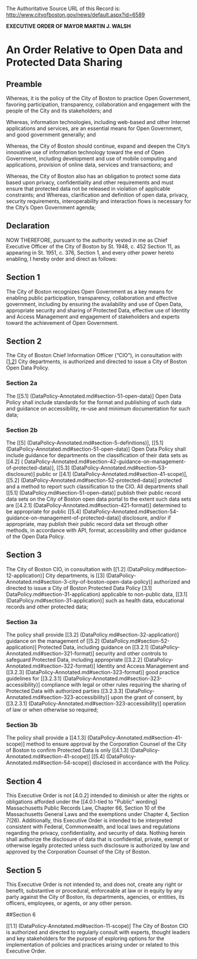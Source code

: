 The Authoritative Source URL of this Record is: http://www.cityofboston.gov/news/default.aspx?id=6589

**EXECUTIVE ORDER OF MAYOR MARTIN J. WALSH**

# An Order Relative to Open Data and Protected Data Sharing

## Preamble

Whereas, it is the policy of the City of Boston to practice Open Government, favoring participation, transparency, collaboration and engagement with the people of the City and its stakeholders; and

Whereas, information technologies, including web-based and other Internet applications and services, are an essential means for Open Government, and good government generally; and

Whereas, the City of Boston should continue, expand and deepen the City’s innovative use of information technology toward the end of Open Government, including development and use of mobile computing and applications, provision of online data, services and transactions; and

Whereas, the City of Boston also has an obligation to protect some data based upon privacy, confidentiality and other requirements and must ensure that protected data not be released in violation of applicable constraints; and
Whereas, clarification and definition of open data, privacy, security requirements, interoperability and interaction flows is necessary for the City’s Open Government agenda;

## Declaration 

NOW THEREFORE, pursuant to the authority vested in me as Chief Executive Officer of the City of Boston by St. 1948, c. 452 Section 11, as appearing in St. 1951, c. 376, Section 1, and every other power hereto enabling, I hereby order and direct as follows:

## Section 1

The City of Boston recognizes Open Government as a key means for enabling public participation, transparency, collaboration and effective government, including by ensuring the availability and use of Open Data, appropriate security and sharing of Protected Data, effective use of Identity and Access Management and engagement of stakeholders and experts toward the achievement of Open Government.

## Section 2

The City of Boston Chief Information Officer (“CIO”), in consultation with [[1.2](DataPolicy-Annotated.md#section-12-application)] City departments, is authorized and directed to issue a City of Boston Open Data Policy.

### Section 2a

The [[5.1] (DataPolicy-Annotated.md#section-51-open-data)]  Open Data Policy shall include standards for the format and publishing of such data and guidance on accessibility, re-use and minimum documentation for such data;  

### Section 2b

The [[5] (DataPolicy-Annotated.md#section-5-definitions)], [[5.1] (DataPolicy-Annotated.md#section-51-open-data)] Open Data Policy shall include guidance for departments on the classification of their data sets as [[4.2] ( DataPolicy-Annotated.md#section-42-guidance-on-management-of-protected-data)], [[5.3] (DataPolicy-Annotated.md#section-53-disclosure)] public or [[4.1] (DataPolicy-Annotated.md#section-41-scope)], [[5.2]  (DataPolicy-Annotated.md#section-52-protected-data)] protected and a method to report such classification to the CIO.  All departments shall [[5.1] (DataPolicy.md#section-51-open-data)] publish their public record data sets on the City of Boston open data portal to the extent such data sets are [[4.2.1] (DataPolicy-Annotated.md#section-421-format)] determined to be appropriate for public [[5.4] (DataPolicy-Annotated.md#section-54-guidance-on-management-of-protected-data)] disclosure, and/or if appropriate, may publish their public record data set through other methods, in accordance with API, format, accessibility and other guidance of the Open Data Policy.

## Section 3

The City of Boston CIO, in consultation with [[1.2] (DataPolicy.md#section-12-application)] City departments, is [[3] (DataPolicy-Annotated.md#section-3-city-of-boston-open-data-policy)] authorized and directed to issue a City of Boston  Protected Data Policy [3.1] DataPolicy.md#section-31-application) applicable to non-public data, [[3.1] (DataPolicy.md#section-31-application)] such as health data, educational records and other protected data; 

### Section 3a

The policy shall provide [[3.2] (DataPolicy.md#section-32-application)] guidance on the management of [[5.2] (DataPolicy.md#section-52-application)] Protected Data, including guidance on [[3.2.1] (DataPolicy-Annotated.md#section-321-format)] security and other controls to safeguard Protected Data, including appropriate [[3.2.2] (DataPolicy-Annotated.md#section-322-format)] Identity and Access Management and [[3.2.3] (DataPolicy-Annotated.md#section-323-format)] good practice guidelines for [[3.2.3.1] (DataPolicy-Annotated.md#section-323-accessibility)] compliance with legal or other rules requiring the sharing of Protected Data with authorized parties [[3.2.3.3] (DataPolicy-Annotated.md#section-323-accessibility)] upon the grant of consent, by [[3.2.3.1] (DataPolicy-Annotated.md#section-323-accessibility)] operation of law or when otherwise so required;

### Section 3b

The policy shall provide a [[4.1.3] (DataPolicy-Annotated.md#section-41-scope)] method to ensure approval by the Corporation Counsel of the City of Boston to confirm Protected Data is only [[4.1.3] (DataPolicy-Annotated.md#section-41-scope)] [[5.4] (DataPolicy-Annotated.md#section-54-scope)] disclosed in accordance with the Policy.

## Section 4

This Executive Order is not [4.0.2] intended to diminish or alter the rights or obligations afforded under the [[4.0.1-tied to "Public" wording] Massachusetts Public Records Law, Chapter 66, Section 10 of the Massachusetts General Laws and the exemptions under Chapter 4, Section 7(26).  Additionally, this Executive Order is intended to be interpreted consistent with Federal, Commonwealth, and local laws and regulations regarding the privacy, confidentiality, and security of data.  Nothing herein shall authorize the disclosure of data that is confidential, private, exempt or otherwise legally protected unless such disclosure is authorized by law and approved by the Corporation Counsel of the City of Boston.

## Section 5

This Executive Order is not intended to, and does not, create any right or benefit, substantive or procedural, enforceable at law or in equity by any party against the City of Boston, its departments, agencies, or entities, its officers, employees, or agents, or any other person.

##Section 6 

[[1.1] (DataPolicy-Annotated.md#section-11-scope)] The City of Boston CIO is authorized and directed to regularly consult with experts, thought leaders and key stakeholders for the purpose of exploring options for the implementation of policies and practices arising under or related to this Executive Order.
